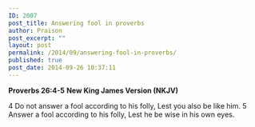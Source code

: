 ```yaml
---
ID: 2007
post_title: Answering fool in proverbs
author: Praison
post_excerpt: ""
layout: post
permalink: /2014/09/answering-fool-in-proverbs/
published: true
post_date: 2014-09-26 10:37:11
---
```

<strong>Proverbs 26:4-5</strong>
<strong> New King James Version (NKJV)</strong>

4 Do not answer a fool according to his folly,
Lest you also be like him.
5 Answer a fool according to his folly,
Lest he be wise in his own eyes.